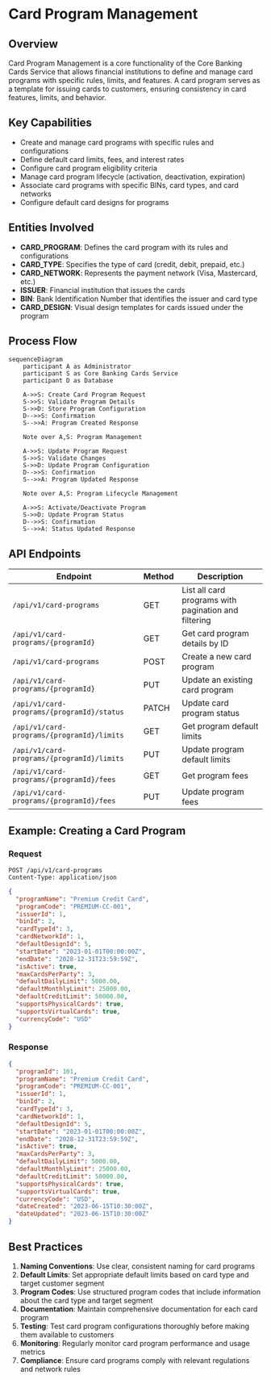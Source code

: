 # Card Program Management

## Overview

Card Program Management is a core functionality of the Core Banking Cards Service that allows financial institutions to define and manage card programs with specific rules, limits, and features. A card program serves as a template for issuing cards to customers, ensuring consistency in card features, limits, and behavior.

## Key Capabilities

- Create and manage card programs with specific rules and configurations
- Define default card limits, fees, and interest rates
- Configure card program eligibility criteria
- Manage card program lifecycle (activation, deactivation, expiration)
- Associate card programs with specific BINs, card types, and card networks
- Configure default card designs for programs

## Entities Involved

- **CARD_PROGRAM**: Defines the card program with its rules and configurations
- **CARD_TYPE**: Specifies the type of card (credit, debit, prepaid, etc.)
- **CARD_NETWORK**: Represents the payment network (Visa, Mastercard, etc.)
- **ISSUER**: Financial institution that issues the cards
- **BIN**: Bank Identification Number that identifies the issuer and card type
- **CARD_DESIGN**: Visual design templates for cards issued under the program

## Process Flow

```mermaid
sequenceDiagram
    participant A as Administrator
    participant S as Core Banking Cards Service
    participant D as Database

    A->>S: Create Card Program Request
    S->>S: Validate Program Details
    S->>D: Store Program Configuration
    D-->>S: Confirmation
    S-->>A: Program Created Response

    Note over A,S: Program Management

    A->>S: Update Program Request
    S->>S: Validate Changes
    S->>D: Update Program Configuration
    D-->>S: Confirmation
    S-->>A: Program Updated Response

    Note over A,S: Program Lifecycle Management

    A->>S: Activate/Deactivate Program
    S->>D: Update Program Status
    D-->>S: Confirmation
    S-->>A: Status Updated Response
```

## API Endpoints

| Endpoint | Method | Description |
|----------|--------|-------------|
| `/api/v1/card-programs` | GET | List all card programs with pagination and filtering |
| `/api/v1/card-programs/{programId}` | GET | Get card program details by ID |
| `/api/v1/card-programs` | POST | Create a new card program |
| `/api/v1/card-programs/{programId}` | PUT | Update an existing card program |
| `/api/v1/card-programs/{programId}/status` | PATCH | Update card program status |
| `/api/v1/card-programs/{programId}/limits` | GET | Get program default limits |
| `/api/v1/card-programs/{programId}/limits` | PUT | Update program default limits |
| `/api/v1/card-programs/{programId}/fees` | GET | Get program fees |
| `/api/v1/card-programs/{programId}/fees` | PUT | Update program fees |

## Example: Creating a Card Program

### Request

```
POST /api/v1/card-programs
Content-Type: application/json
```

```json
{
  "programName": "Premium Credit Card",
  "programCode": "PREMIUM-CC-001",
  "issuerId": 1,
  "binId": 2,
  "cardTypeId": 3,
  "cardNetworkId": 1,
  "defaultDesignId": 5,
  "startDate": "2023-01-01T00:00:00Z",
  "endDate": "2028-12-31T23:59:59Z",
  "isActive": true,
  "maxCardsPerParty": 3,
  "defaultDailyLimit": 5000.00,
  "defaultMonthlyLimit": 25000.00,
  "defaultCreditLimit": 50000.00,
  "supportsPhysicalCards": true,
  "supportsVirtualCards": true,
  "currencyCode": "USD"
}
```

### Response

```json
{
  "programId": 101,
  "programName": "Premium Credit Card",
  "programCode": "PREMIUM-CC-001",
  "issuerId": 1,
  "binId": 2,
  "cardTypeId": 3,
  "cardNetworkId": 1,
  "defaultDesignId": 5,
  "startDate": "2023-01-01T00:00:00Z",
  "endDate": "2028-12-31T23:59:59Z",
  "isActive": true,
  "maxCardsPerParty": 3,
  "defaultDailyLimit": 5000.00,
  "defaultMonthlyLimit": 25000.00,
  "defaultCreditLimit": 50000.00,
  "supportsPhysicalCards": true,
  "supportsVirtualCards": true,
  "currencyCode": "USD",
  "dateCreated": "2023-06-15T10:30:00Z",
  "dateUpdated": "2023-06-15T10:30:00Z"
}
```

## Best Practices

1. **Naming Conventions**: Use clear, consistent naming for card programs
2. **Default Limits**: Set appropriate default limits based on card type and target customer segment
3. **Program Codes**: Use structured program codes that include information about the card type and target segment
4. **Documentation**: Maintain comprehensive documentation for each card program
5. **Testing**: Test card program configurations thoroughly before making them available to customers
6. **Monitoring**: Regularly monitor card program performance and usage metrics
7. **Compliance**: Ensure card programs comply with relevant regulations and network rules
